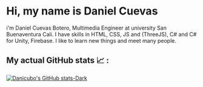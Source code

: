 # Hi, my name is Daniel Cuevas

i'm Daniel Cuevas Botero, Multimedia Engineer at university San Buenaventura Cali. I have skills in HTML, CSS, JS and (ThreeJS), C# and C# for Unity, Firebase. I like to learn new things and meet many people.


## My actual GitHub stats :chart_with_upwards_trend: : 
[![Danicubo's GitHub stats-Dark](https://github-readme-stats.vercel.app/api?username=danicubo&show_icons=true&theme=dark#gh-dark-mode-only)](https://github.com/danicubo/github-readme-stats#gh-dark-mode-only)
